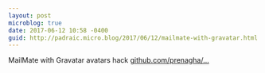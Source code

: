 ```yaml
---
layout: post
microblog: true
date: 2017-06-12 10:58 -0400
guid: http://padraic.micro.blog/2017/06/12/mailmate-with-gravatar.html
---
```

MailMate with  Gravatar avatars hack [github.com/prenagha/...](https://github.com/prenagha/mailmate-resources)
